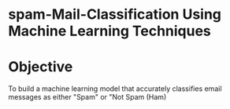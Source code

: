 # spam-Mail-Classification Using Machine Learning Techniques

# Objective
To build a machine learning model that accurately classifies email messages as either "Spam" or "Not Spam (Ham)


